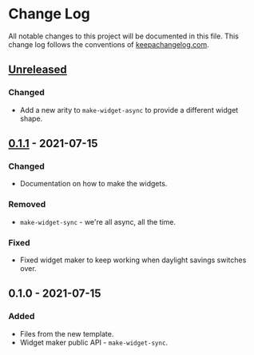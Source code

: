 # Change Log
All notable changes to this project will be documented in this file. This change log follows the conventions of [keepachangelog.com](http://keepachangelog.com/).

## [Unreleased]
### Changed
- Add a new arity to `make-widget-async` to provide a different widget shape.

## [0.1.1] - 2021-07-15
### Changed
- Documentation on how to make the widgets.

### Removed
- `make-widget-sync` - we're all async, all the time.

### Fixed
- Fixed widget maker to keep working when daylight savings switches over.

## 0.1.0 - 2021-07-15
### Added
- Files from the new template.
- Widget maker public API - `make-widget-sync`.

[Unreleased]: https://github.com/your-name/hackaton/compare/0.1.1...HEAD
[0.1.1]: https://github.com/your-name/hackaton/compare/0.1.0...0.1.1
